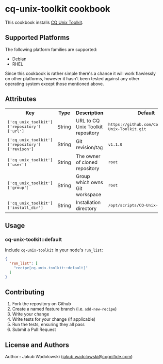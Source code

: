# cq-unix-toolkit cookbook

This cookbook installs [CQ Unix Toolkit](https://github.com/Cognifide/CQ-Unix-Toolkit).

## Supported Platforms

The following platform families are supported:

* Debian
* RHEL

Since this cookbook is rather simple there's a chance it will work flawlessly on other platforms, however it hasn't been tested against any other operating system except those mentioned above.

## Attributes

<table>
  <tr>
    <th>Key</th>
    <th>Type</th>
    <th>Description</th>
    <th>Default</th>
  </tr>
  <tr>
    <td><tt>['cq_unix_toolkit']['repository']['url']</tt></td>
    <td>String</td>
    <td>URL to CQ Unix Toolkit repository</td>
    <td><tt>https://github.com/Cognifide/CQ-Unix-Toolkit.git</tt></td>
  </tr>
  <tr>
    <td><tt>['cq_unix_toolkit']['repository']['revison']</tt></td>
    <td>String</td>
    <td>Git revision/tag</td>
    <td><tt>v1.1.0</tt></td>
  </tr>
  <tr>
    <td><tt>['cq_unix_toolkit']['user']</tt></td>
    <td>String</td>
    <td>The owner of cloned repository</td>
    <td><tt>root</tt></td>
  </tr>
  <tr>
    <td><tt>['cq_unix_toolkit']['group']</tt></td>
    <td>String</td>
    <td>Group which owns Git workspace</td>
    <td><tt>root</tt></td>
  </tr>
  <tr>
    <td><tt>['cq_unix_toolkit']['install_dir']</tt></td>
    <td>String</td>
    <td>Installation directory</td>
    <td><tt>/opt/scripts/CQ-Unix-Toolkit</tt></td>
  </tr>
</table>

## Usage

### cq-unix-toolkit::default

Include `cq-unix-toolkit` in your node's `run_list`:

```json
{
  "run_list": [
    "recipe[cq-unix-toolkit::default]"
  ]
}
```

## Contributing

1. Fork the repository on Github
2. Create a named feature branch (i.e. `add-new-recipe`)
3. Write your change
4. Write tests for your change (if applicable)
5. Run the tests, ensuring they all pass
6. Submit a Pull Request

## License and Authors

Author:: Jakub Wadolowski (<jakub.wadolowski@cognifide.com>)
